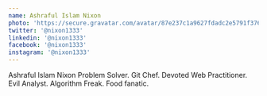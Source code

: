 ```yaml
---
name: Ashraful Islam Nixon
photo: 'https://secure.gravatar.com/avatar/87e237c1a9627fdadc2e5791f37604b4?s=800'
twitter: '@nixon1333'
linkedin: '@nixon1333'
facebook: '@nixon1333'
instagram: '@nixon1333'
---
```

Ashraful Islam Nixon
Problem Solver. Git Chef. Devoted Web Practitioner. Evil Analyst. Algorithm Freak. Food fanatic.  